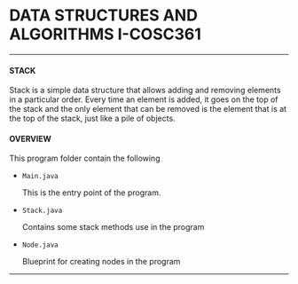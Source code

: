 # DATA STRUCTURES AND ALGORITHMS I-COSC361
____
#### STACK
Stack is a simple data structure that allows adding and removing elements in a particular order. Every time an element is added, it goes on the top of the stack and the only element that can be removed is the element that is at the top of the stack, just like a pile of objects.

#### OVERVIEW
This program folder contain the following
- `Main.java`

    This is the entry point of the program.
- `Stack.java`

    Contains some stack methods use in the program
- `Node.java`

    Blueprint for creating nodes in the program

___    
